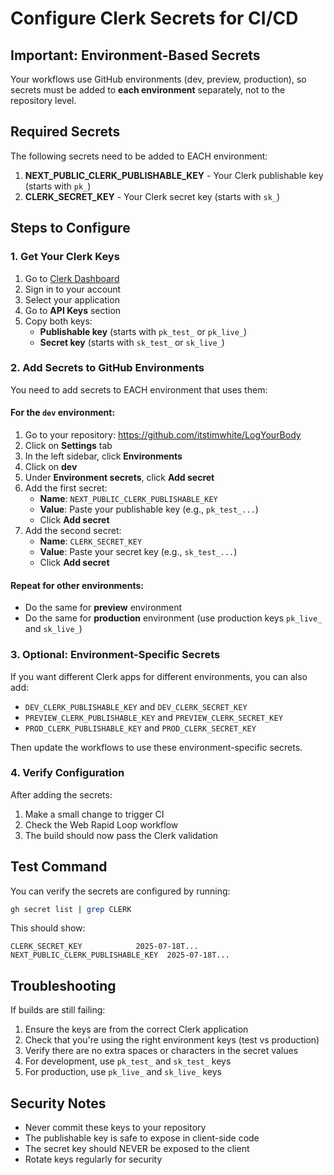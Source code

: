 # Configure Clerk Secrets for CI/CD

## Important: Environment-Based Secrets

Your workflows use GitHub environments (dev, preview, production), so secrets must be added to **each environment** separately, not to the repository level.

## Required Secrets

The following secrets need to be added to EACH environment:

1. **NEXT_PUBLIC_CLERK_PUBLISHABLE_KEY** - Your Clerk publishable key (starts with `pk_`)
2. **CLERK_SECRET_KEY** - Your Clerk secret key (starts with `sk_`)

## Steps to Configure

### 1. Get Your Clerk Keys

1. Go to [Clerk Dashboard](https://dashboard.clerk.com)
2. Sign in to your account
3. Select your application
4. Go to **API Keys** section
5. Copy both keys:
   - **Publishable key** (starts with `pk_test_` or `pk_live_`)
   - **Secret key** (starts with `sk_test_` or `sk_live_`)

### 2. Add Secrets to GitHub Environments

You need to add secrets to EACH environment that uses them:

#### For the `dev` environment:
1. Go to your repository: https://github.com/itstimwhite/LogYourBody
2. Click on **Settings** tab
3. In the left sidebar, click **Environments**
4. Click on **dev**
5. Under **Environment secrets**, click **Add secret**
6. Add the first secret:
   - **Name**: `NEXT_PUBLIC_CLERK_PUBLISHABLE_KEY`
   - **Value**: Paste your publishable key (e.g., `pk_test_...`)
   - Click **Add secret**
7. Add the second secret:
   - **Name**: `CLERK_SECRET_KEY`
   - **Value**: Paste your secret key (e.g., `sk_test_...`)
   - Click **Add secret**

#### Repeat for other environments:
- Do the same for **preview** environment
- Do the same for **production** environment (use production keys `pk_live_` and `sk_live_`)

### 3. Optional: Environment-Specific Secrets

If you want different Clerk apps for different environments, you can also add:

- `DEV_CLERK_PUBLISHABLE_KEY` and `DEV_CLERK_SECRET_KEY`
- `PREVIEW_CLERK_PUBLISHABLE_KEY` and `PREVIEW_CLERK_SECRET_KEY`
- `PROD_CLERK_PUBLISHABLE_KEY` and `PROD_CLERK_SECRET_KEY`

Then update the workflows to use these environment-specific secrets.

### 4. Verify Configuration

After adding the secrets:

1. Make a small change to trigger CI
2. Check the Web Rapid Loop workflow
3. The build should now pass the Clerk validation

## Test Command

You can verify the secrets are configured by running:

```bash
gh secret list | grep CLERK
```

This should show:
```
CLERK_SECRET_KEY            2025-07-18T...
NEXT_PUBLIC_CLERK_PUBLISHABLE_KEY  2025-07-18T...
```

## Troubleshooting

If builds are still failing:

1. Ensure the keys are from the correct Clerk application
2. Check that you're using the right environment keys (test vs production)
3. Verify there are no extra spaces or characters in the secret values
4. For development, use `pk_test_` and `sk_test_` keys
5. For production, use `pk_live_` and `sk_live_` keys

## Security Notes

- Never commit these keys to your repository
- The publishable key is safe to expose in client-side code
- The secret key should NEVER be exposed to the client
- Rotate keys regularly for security